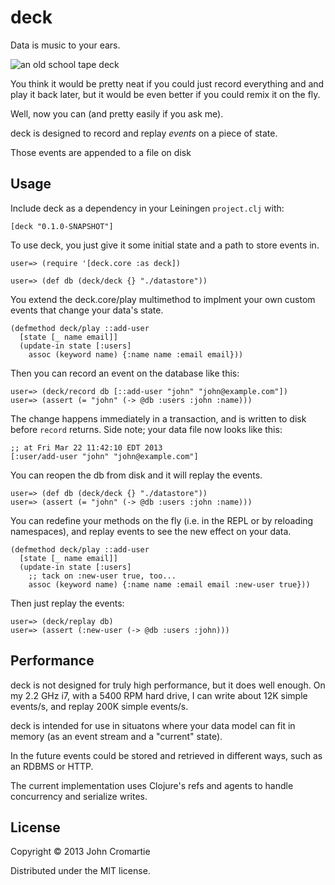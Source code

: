 # deck

Data is music to your ears.

![an old school tape deck](http://jcromartie.github.com/deck/images/deck.jpg)

You think it would be pretty neat if you could just record everything
and and play it back later, but it would be even better if you could
remix it on the fly.

Well, now you can (and pretty easily if you ask me).

deck is designed to record and replay *events* on a piece of state.

Those events are appended to a file on disk

## Usage

Include deck as a dependency in your Leiningen `project.clj` with:

    [deck "0.1.0-SNAPSHOT"]

To use deck, you just give it some initial state and a path to store
events in.

    user=> (require '[deck.core :as deck])
    
    user=> (def db (deck/deck {} "./datastore"))

You extend the deck.core/play multimethod to implment your own custom
events that change your data's state.
    
    (defmethod deck/play ::add-user
      [state [_ name email]]
      (update-in state [:users]
        assoc (keyword name) {:name name :email email}))

Then you can record an event on the database like this:

    user=> (deck/record db [::add-user "john" "john@example.com"])
    user=> (assert (= "john" (-> @db :users :john :name)))

The change happens immediately in a transaction, and is written to
disk before `record` returns. Side note; your data file now looks like
this:

    ;; at Fri Mar 22 11:42:10 EDT 2013
    [:user/add-user "john" "john@example.com"]

You can reopen the db from disk and it will replay the events.

    user=> (def db (deck/deck {} "./datastore"))
    user=> (assert (= "john" (-> @db :users :john :name)))

You can redefine your methods on the fly (i.e. in the REPL or by
reloading namespaces), and replay events to see the new effect on your
data.

    (defmethod deck/play ::add-user
      [state [_ name email]]
      (update-in state [:users]
        ;; tack on :new-user true, too...
        assoc (keyword name) {:name name :email email :new-user true}))

Then just replay the events:

    user=> (deck/replay db)
    user=> (assert (:new-user (-> @db :users :john)))

## Performance

deck is not designed for truly high performance, but it does well
enough. On my 2.2 GHz i7, with a 5400 RPM hard drive, I can write
about 12K simple events/s, and replay 200K simple events/s.

deck is intended for use in situatons where your data model can fit in
memory (as an event stream and a "current" state).

In the future events could be stored and retrieved in different ways,
such as an RDBMS or HTTP.

The current implementation uses Clojure's refs and agents to handle
concurrency and serialize writes.

## License

Copyright © 2013 John Cromartie

Distributed under the MIT license.
